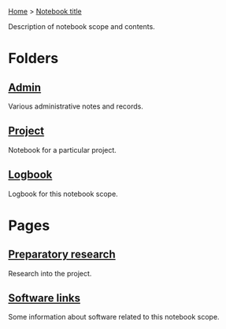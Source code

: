 [Home](../Home) > [Notebook title](Contents)

Description of notebook scope and contents.


# Folders

## [Admin](Admin/Contents)

Various administrative notes and records.

## [Project](Project/Contents)

Notebook for a particular project.

## [Logbook](Logbook/Contents)

Logbook for this notebook scope.


# Pages

## [Preparatory research](Preparatory-research)

Research into the project.

## [Software links](Software-links)

Some information about software related to this notebook scope.
